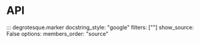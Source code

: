 API
===

::: degrotesque.marker
    docstring_style: "google"
    filters: [""]
    show_source: False
    options:
        members_order: "source"
    
